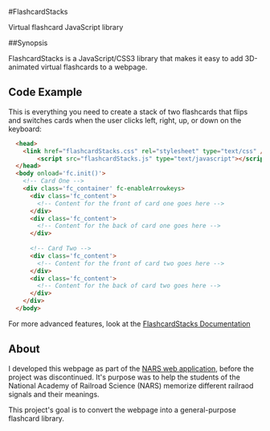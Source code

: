 #FlashcardStacks


Virtual flashcard JavaScript library


##Synopsis

FlashcardStacks is a JavaScript/CSS3 library that makes it easy to add 3D-animated virtual flashcards to a webpage.

## Code Example


This is everything you need to create a stack of two flashcards that flips and switches cards when the user clicks left, right, up, or down on the keyboard:


```html
  <head>
    <link href="flashcardStacks.css" rel="stylesheet" type="text/css" />
		<script src="flashcardStacks.js" type="text/javascript"></script>
  </head>
  <body onload='fc.init()'>
    <!-- Card One -->
    <div class='fc_container' fc-enableArrowkeys>
      <div class='fc_content'>
        <!-- Content for the front of card one goes here -->
      </div>
      <div class='fc_content'>
        <!-- Content for the back of card one goes here -->
      </div>
      
      <!-- Card Two -->
      <div class='fc_content'>
        <!-- Content for the front of card two goes here -->
      </div>
      <div class='fc_content'>
        <!-- Content for the back of card two goes here -->
      </div>
    </div>
  </body>
```

For more advanced features, look at the [FlashcardStacks Documentation](https://github.com/Ryan-Rutledge/FlashcardStacks/wiki)

## About

I developed this webpage as part of the [NARS web application](https://github.com/JGitHubApp/narsapp), before the project was discontinued. It's purpose was to help the students of the National Academy of Railroad Science (NARS) memorize different railraod signals and their meanings.

This project's goal is to convert the webpage into a general-purpose flashcard library.
